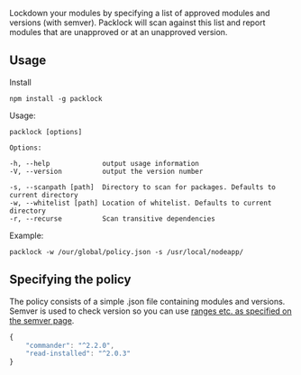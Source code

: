 Lockdown your modules by specifying a list of approved modules and versions (with semver). Packlock will scan against this list and report modules that are unapproved or at an unapproved version.



Usage
-----

Install

```shell
npm install -g packlock
```

Usage:
```
packlock [options]

Options:

-h, --help             output usage information
-V, --version          output the version number

-s, --scanpath [path]  Directory to scan for packages. Defaults to current directory
-w, --whitelist [path] Location of whitelist. Defaults to current directory
-r, --recurse          Scan transitive dependencies
```

Example:

```shell
packlock -w /our/global/policy.json -s /usr/local/nodeapp/
```

Specifying the policy
---------------------
The policy consists of a simple .json file containing modules and versions. Semver is used to check version so you can use [ranges etc. as specified on the semver page](https://www.npmjs.org/doc/misc/semver.html).

```js
{
    "commander": "^2.2.0",
    "read-installed": "^2.0.3"
}
```

